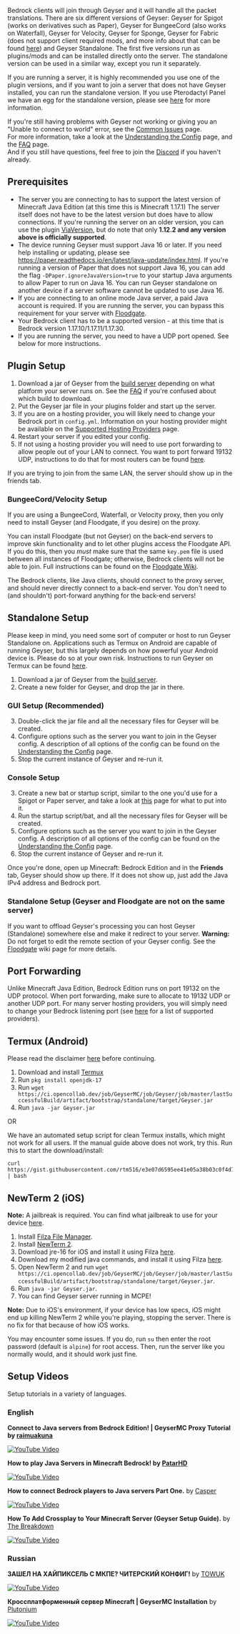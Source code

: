 Bedrock clients will join through Geyser and it will handle all the packet translations. There are six different versions of Geyser: Geyser for Spigot (works on derivatives such as Paper), Geyser for BungeeCord (also works on Waterfall), Geyser for Velocity, Geyser for Sponge, Geyser for Fabric (does not support client required mods, and more info about that can be found [here](https://github.com/GeyserMC/Geyser/wiki/Geyser-Fabric)) and Geyser Standalone. The first five versions run as plugins/mods and can be installed directly onto the server. The standalone version can be used in a similar way, except you run it separately. 

If you are running a server, it is highly recommended you use one of the plugin versions, and if you want to join a server that does not have Geyser installed, you can run the standalone version. If you use Pterodactyl Panel we have an egg for the standalone version, please see [here](FAQ#can-i-use-geyser-with-pterodactyl-panel) for more information.

If you're still having problems with Geyser not working or giving you an "Unable to connect to world" error, see the [Common Issues](Common-Issues) page.\
For more information, take a look at the [Understanding the Config](Understanding-the-Config) page, and the [FAQ](FAQ) page.\
And if you still have questions, feel free to join the [Discord](https://discord.geysermc.org) if you haven't already.

## Prerequisites

- The server you are connecting to has to support the latest version of Minecraft Java Edition (at this time this is Minecraft 1.17.1)
The server itself does not have to be the latest version but does have to allow connections. If you're running the server on an older version, you can use the plugin [ViaVersion](https://www.spigotmc.org/resources/viaversion.19254/), but do note that only **1.12.2 and any version above is officially supported**.
- The device running Geyser must support Java 16 or later. If you need help installing or updating, please see https://paper.readthedocs.io/en/latest/java-update/index.html. If you're running a version of Paper that does not support Java 16, you can add the flag `-DPaper.ignoreJavaVersion=true` to your startup Java arguments to allow Paper to run on Java 16. You can run Geyser standalone on another device if a server software cannot be updated to use Java 16.
- If you are connecting to an online mode Java server, a paid Java account is required. If you are running the server, you can bypass this requirement for your server with [Floodgate](https://github.com/GeyserMC/Floodgate/wiki).
- Your Bedrock client has to be a supported version - at this time that is Bedrock version 1.17.10/1.17.11/1.17.30.
- If you are running the server, you need to have a UDP port opened. See below for more instructions.

## Plugin Setup
1. Download a jar of Geyser from the [build server](https://ci.opencollab.dev/job/Geyser/job/master/) depending on what platform your server runs on. See the [FAQ](FAQ#which-plugin-version-of-geyser-do-i-need) if you're confused about which build to download.
2. Put the Geyser jar file in your plugins folder and start up the server.
3. If you are on a hosting provider, you will likely need to change your Bedrock port in `config.yml`. Information on your hosting provider might be available on the [Supported Hosting Providers](https://github.com/GeyserMC/Geyser/wiki/Supported-Hosting-Providers) page.
4. Restart your server if you edited your config.
5. If not using a hosting provider you will need to use port forwarding to allow people out of your LAN to connect. You want to port forward 19132 UDP, instructions to do that for most routers can be found [here](https://www.lifewire.com/how-to-port-forward-4163829).

If you are trying to join from the same LAN, the server should show up in the friends tab.

### BungeeCord/Velocity Setup
If you are using a BungeeCord, Waterfall, or Velocity proxy, then you only need to install Geyser (and Floodgate, if you desire) on the proxy.

You can install Floodgate (but not Geyser) on the back-end servers to improve skin functionality and to let other plugins access the Floodgate API.  If you do this, then you _must_ make sure that the same `key.pem` file is used between all instances of Floodgate; otherwise, Bedrock clients will not be able to join. Full instructions can be found on the [Floodgate Wiki](https://github.com/GeyserMC/Floodgate/wiki/Setup-and-Usage).

The Bedrock clients, like Java clients, should connect to the proxy server, and should never directly connect to a back-end server.  You don't need to (and shouldn't) port-forward anything for the back-end servers!

## Standalone Setup
Please keep in mind, you need some sort of computer or host to run Geyser Standalone on. Applications such as Termux on Android are capable of running Geyser, but this largely depends on how powerful your Android device is. Please do so at your own risk. Instructions to run Geyser on Termux can be found [here](Setup#termux-android).

1. Download a jar of Geyser from the [build server](https://ci.opencollab.dev/job/Geyser/job/master/).
2. Create a new folder for Geyser, and drop the jar in there.

### GUI Setup (Recommended)
3. Double-click the jar file and all the necessary files for Geyser will be created.
4. Configure options such as the server you want to join in the Geyser config. A description of all options of the config can be found on the [Understanding the Config](https://github.com/GeyserMC/Geyser/wiki/Understanding-the-Config) page. 
5. Stop the current instance of Geyser and re-run it.

### Console Setup 
3. Create a new bat or startup script, similar to the one you'd use for a Spigot or Paper server, and take a look at [this](Creating-a-Startup-Script) page for what to put into it.
4. Run the startup script/bat, and all the necessary files for Geyser will be created.
5. Configure options such as the server you want to join in the Geyser config. A description of all options of the config can be found on the [Understanding the Config](https://github.com/GeyserMC/Geyser/wiki/Understanding-the-Config) page. 
6. Stop the current instance of Geyser and re-run it.

Once you're done, open up Minecraft: Bedrock Edition and in the **Friends** tab, Geyser should show up there. If it does not show up, just add the Java IPv4 address and Bedrock port.

### Standalone Setup (Geyser and Floodgate are not on the same server)
If you want to offload Geyser's processing you can host Geyser (Standalone) somewhere else and make it redirect to your server. 
**Warning:** Do not forget to edit the remote section of your Geyser config.
See the [Floodgate](https://github.com/GeyserMC/Floodgate/wiki/) wiki page for more details.

## Port Forwarding

Unlike Minecraft Java Edition, Bedrock Edition runs on port 19132 on the UDP protocol. When port forwarding, make sure to allocate to 19132 UDP or another UDP port. For many server hosting providers, you will simply need to change your Bedrock listening port (see [here](https://github.com/GeyserMC/Geyser/wiki/Supported-Hosting-Providers) for a list of supported providers).

## Termux (Android)
Please read the disclaimer [here](Setup#standalone-setup) before continuing.
1. Download and install [Termux](https://termux.com/)
2. Run `pkg install openjdk-17`
3. Run `wget https://ci.opencollab.dev/job/GeyserMC/job/Geyser/job/master/lastSuccessfulBuild/artifact/bootstrap/standalone/target/Geyser.jar`
4. Run `java -jar Geyser.jar`

OR

We have an automated setup script for clean Termux installs, which might not work for all users. If the manual guide above does not work, try this.
Run this to start the download/install:
```
curl https://gist.githubusercontent.com/rtm516/e3e07d6595ee41e05a38b03c0f4d7a80/raw/install.sh | bash
```

## NewTerm 2 (iOS)
**Note:** A jailbreak is required. You can find what jailbreak to use for your device [here](https://docs.google.com/spreadsheets/d/11DABHIIqwYQKj1L83AK9ywk_hYMjEkcaxpIg6phbTf0/edit?usp=sharing).
1. Install [Filza File Manager](http://cydia.saurik.com/package/com.tigisoftware.filza/).
2. Install [NewTerm 2](https://chariz.com/get/newterm).
4. Download jre-16 for iOS and install it using Filza [here](https://github.com/PojavLauncherTeam/PojavLauncher_iOS/releases/download/v16-openjdk/openjdk-16-jre_16.0.0+git20201217.8383f41-2_iphoneos-arm.deb).
3. Download my modified java commands, and install it using Filza [here](https://cdn.discordapp.com/attachments/558829512633090048/834014323755319306/com.letschill.java_0.1_iphoneos-arm.deb).
4. Open NewTerm 2 and run `wget https://ci.opencollab.dev/job/GeyserMC/job/Geyser/job/master/lastSuccessfulBuild/artifact/bootstrap/standalone/target/Geyser.jar`.
5. Run `java -jar Geyser.jar`.
6. You can find Geyser server running in MCPE!

**Note:**
Due to iOS's environment, if your device has low specs, iOS might end up killing NewTerm 2 while you're playing, stopping the server. There is no fix for that because of how iOS works.

You may encounter some issues. If you do, run `su` then enter the root password (default is `alpine`) for root access. Then, run the server like you normally would, and it should work just fine.

## Setup Videos
Setup tutorials in a variety of languages.

### English
**Connect to Java servers from Bedrock Edition! | GeyserMC Proxy Tutorial by [raimuakuna](https://www.youtube.com/channel/UCIMZsNCD_-prDETwRypAqmQ)**

[![YouTube Video](https://img.youtube.com/vi/7rwfScY66Jc/0.jpg)](https://www.youtube.com/watch?v=7rwfScY66Jc)

**How to play Java Servers in Minecraft Bedrock! by [PatarHD](https://www.youtube.com/channel/UCpowCAl4XV_hTQSYQpMWF6A)**

[![YouTube Video](https://img.youtube.com/vi/IHg_ts3MgLY/0.jpg)](https://www.youtube.com/watch?v=IHg_ts3MgLY)

**How to connect Bedrock players to Java servers Part One.** by [Casper](https://www.youtube.com/channel/UCHL0K3bOH0o7YoO5T-2_MzA)

[![YouTube Video](https://img.youtube.com/vi/DHZHM1RBtfQ/0.jpg)](https://www.youtube.com/watch?v=DHZHM1RBtfQ)

**How To Add Crossplay to Your Minecraft Server (Geyser Setup Guide).** by [The Breakdown](https://www.youtube.com/channel/UC6Ec5NXzcESo60F3UgtgQRA)

[![YouTube Video](https://i.ytimg.com/vi/2HwqbDHWwu8/hqdefault.jpg)](https://youtu.be/2HwqbDHWwu8)

### Russian
**ЗАШЕЛ НА ХАЙПИКСЕЛЬ С МКПЕ? ЧИТЕРСКИЙ КОНФИГ!** by [TOWUK](https://www.youtube.com/channel/UCK8v-rGsfCOkpbi0slIpAng)

[![YouTube Video](https://img.youtube.com/vi/KcZZp05EfVQ/0.jpg)](https://www.youtube.com/watch?v=KcZZp05EfVQ)

**Кроссплатформенный сервер Minecraft | GeyserMC Installation** by [Plutonium](https://www.youtube.com/channel/UCxXjEZgHcjMIYoHoDKOCBOw)

[![YouTube Video](https://img.youtube.com/vi/nOwowRFZE9M/0.jpg)](https://www.youtube.com/watch?v=nOwowRFZE9M)
